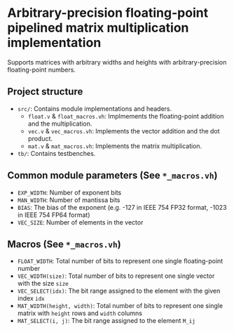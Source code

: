 # Arbitrary-precision floating-point pipelined matrix multiplication implementation

Supports matrices with arbitrary widths and heights with arbitrary-precision floating-point numbers.

## Project structure

* `src/`: Contains module implementations and headers.
  - `float.v` & `float_macros.vh`: Implmements the floating-point addition and the multiplication.
  - `vec.v` & `vec_macros.vh`: Implements the vector addition and the dot product.
  - `mat.v` & `mat_macros.vh`: Implements the matrix multiplication.
* `tb/`: Contains testbenches.

## Common module parameters (See `*_macros.vh`)

* `EXP_WIDTH`: Number of exponent bits
* `MAN_WIDTH`: Number of mantissa bits
* `BIAS`: The bias of the exponent (e.g. -127 in IEEE 754 FP32 format, -1023 in IEEE 754 FP64 format)
* `VEC_SIZE`: Number of elements in the vector

## Macros (See `*_macros.vh`)

* `FLOAT_WIDTH`: Total number of bits to represent one single floating-point number
* `VEC_WIDTH(size)`: Total number of bits to represent one single vector with the size `size`
* `VEC_SELECT(idx)`: The bit range assigned to the element with the given index `idx`
* `MAT_WIDTH(height, width)`: Total number of bits to represent one single matrix with `height` rows and `width` columns
* `MAT_SELECT(i, j)`: The bit range assigned to the element `M_ij`